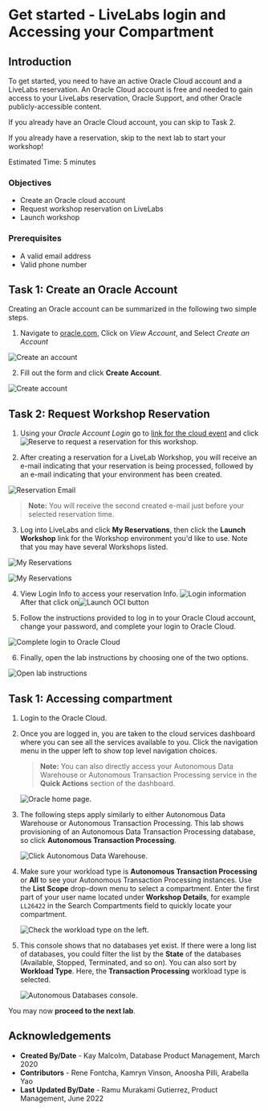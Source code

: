 # Get started - LiveLabs login and Accessing your Compartment

## Introduction

To get started, you need to have an active Oracle Cloud account and a LiveLabs reservation. An Oracle Cloud account is free and needed to gain access to your LiveLabs reservation, Oracle Support, and other Oracle publicly-accessible content.

If you already have an Oracle Cloud account, you can skip to Task 2.

If you already have a reservation, skip to the next lab to start your workshop!

Estimated Time: 5 minutes

### Objectives

- Create an Oracle cloud account
- Request workshop reservation on LiveLabs
- Launch workshop

### Prerequisites

- A valid email address
- Valid phone number

## Task 1: Create an Oracle Account

Creating an Oracle account can be summarized in the following two simple steps.

1. Navigate to [oracle.com](http://www.oracle.com), Click on *View Account*, and Select *Create an Account*

  ![Create an account](images/create-account-oracle-1.png " ")

2. Fill out the form and click **Create Account**.

  ![Create account](images/create-account-oracle-2.png " ")

## Task 2: Request Workshop Reservation

1. Using your *Oracle Account Login* go to [link for the cloud event](http://developer.oracle.com/livelabs) and click ![Reserve](images/reserve.png) to request a reservation for this workshop.

2. After creating a reservation for a LiveLab Workshop, you will receive an e-mail indicating that your reservation is being processed, followed by an e-mail indicating that your environment has been created.

  ![Reservation Email](images/livelab-env-created-email.png " ")

  >**Note:** You will receive the second created e-mail just before your selected reservation time.

3. Log into LiveLabs and click **My Reservations**, then click the **Launch Workshop** link for the Workshop environment you'd like to use. Note that you may have several Workshops listed.

  ![My Reservations](images/ll-reservations.png " ")

  ![My Reservations](images/ll-reservations2.png " ")

4. View Login Info to access your reservation Info.
  ![Login information](images/login-info.png " ")
  After that click on![Launch OCI button](images/launch-console.png " ")

5. Follow the instructions provided to log in to your Oracle Cloud account, change your password, and complete your login to Oracle Cloud.

  ![Complete login to Oracle Cloud](images/launch-ll-workshop.png " ")

6. Finally, open the lab instructions by choosing one of the two options.

  ![Open lab instructions](images/open-workshop.png " ")

## Task 1: Accessing compartment

1. Login to the Oracle Cloud.

2. Once you are logged in, you are taken to the cloud services dashboard where you can see all the services available to you. Click the navigation menu in the upper left to show top level navigation choices.

    > **Note:** You can also directly access your Autonomous Data Warehouse or Autonomous Transaction Processing service in the __Quick Actions__ section of the dashboard.

    ![Oracle home page.](./images/Picture100-36.png " ")

3. The following steps apply similarly to either Autonomous Data Warehouse or Autonomous Transaction Processing. This lab shows provisioning of an Autonomous Data Transaction Processing database, so click **Autonomous Transaction Processing**.

    ![Click Autonomous Data Warehouse.](./images/database-atp.png " ")

4. Make sure your workload type is __Autonomous Transaction Processing__ or __All__ to see your Autonomous Transaction Processing instances. Use the __List Scope__ drop-down menu to select a compartment. Enter the first part of your user name located under **Workshop Details**, for example `LL26422` in the Search Compartments field to quickly locate your compartment.

    ![Check the workload type on the left.](images/compartment.png " ")

5. This console shows that no databases yet exist. If there were a long list of databases, you could filter the list by the **State** of the databases (Available, Stopped, Terminated, and so on). You can also sort by __Workload Type__. Here, the __Transaction Processing__ workload type is selected.

    ![Autonomous Databases console.](./images/workload-type.png " ")

You may now **proceed to the next lab**.

## Acknowledgements

- **Created By/Date** - Kay Malcolm, Database Product Management, March 2020
- **Contributors** - Rene Fontcha, Kamryn Vinson, Anoosha Pilli, Arabella Yao
- **Last Updated By/Date** - Ramu Murakami Gutierrez, Product Management, June 2022
